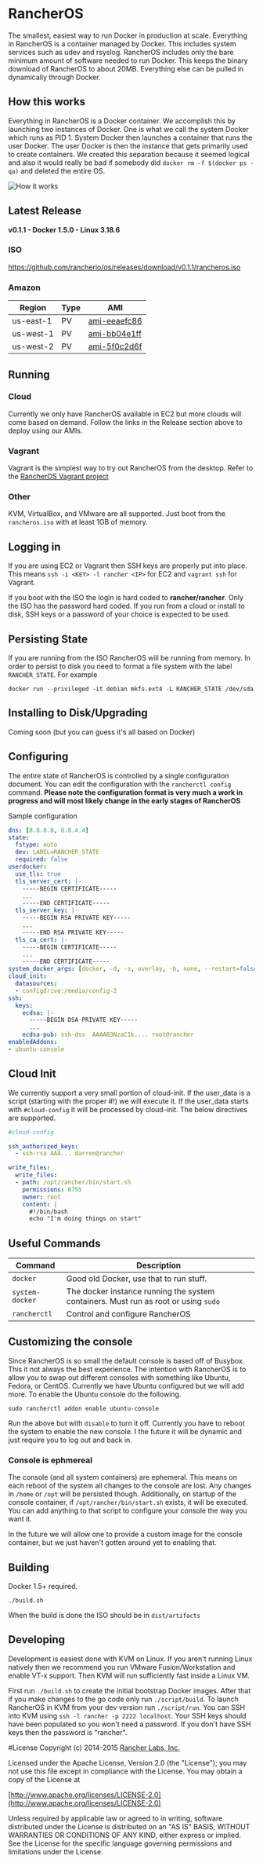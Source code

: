 # RancherOS

The smallest, easiest way to run Docker in production at scale.  Everything in RancherOS is a container managed by Docker.  This includes system services such as udev and rsyslog.  RancherOS includes only the bare minimum amount of software needed to run Docker.  This keeps the binary download of RancherOS to about 20MB.  Everything else can be pulled in dynamically through Docker.

## How this works

Everything in RancherOS is a Docker container.  We accomplish this by launching two instances of
Docker.  One is what we call the system Docker which runs as PID 1.  System Docker then launches
a container that runs the user Docker.  The user Docker is then the instance that gets primarily
used to create containers.  We created this separation because it seemed logical and also
it would really be bad if somebody did `docker rm -f $(docker ps -qa)` and deleted the entire OS.

![How it works](docs/rancheros.png "How it works")


## Latest Release

**v0.1.1 - Docker 1.5.0 - Linux 3.18.6**

### ISO
 https://github.com/rancherio/os/releases/download/v0.1.1/rancheros.iso

### Amazon

Region | Type | AMI |
-------|------|------
us-east-1 | PV | [ami-eeaefc86](https://console.aws.amazon.com/ec2/home?region=us-east-1#launchAmi=ami-eeaefc86)
us-west-1 | PV | [ami-bb04e1ff](https://console.aws.amazon.com/ec2/home?region=us-west-1#launchAmi=ami-bb04e1ff)
us-west-2 | PV | [ami-5f0c2d6f](https://console.aws.amazon.com/ec2/home?region=us-west-2#launchAmi=ami-5f0c2d6f)

## Running

### Cloud

Currently we only have RancherOS available in EC2 but more clouds will come based on demand.  Follow the links in the Release section above to deploy using our AMIs.

### Vagrant

Vagrant is the simplest way to try out RancherOS from the desktop.  Refer to the [RancherOS Vagrant project](https://github.com/rancherio/os-vagrant)

### Other

KVM, VirtualBox, and VMware are all supported.  Just
boot from the `rancheros.iso` with at least 1GB of memory.

## Logging in

If you are using EC2 or Vagrant then SSH keys are properly put into place.  This means `ssh -i <KEY> -l rancher <IP>` for EC2 and `vagrant ssh` for Vagrant.

If you boot with the ISO the login is hard coded to **rancher/rancher**.  Only the ISO has the password hard coded.  If you run from a cloud or install to disk, SSH keys or a password of your choice is expected to be used.

## Persisting State

If you are running from the ISO RancherOS will be running from memory.  In order to persist to disk you need to format a file system with the label `RANCHER_STATE`.  For example

    docker run --privileged -it debian mkfs.ext4 -L RANCHER_STATE /dev/sda

## Installing to Disk/Upgrading

Coming soon (but you can guess it's all based on Docker)

## Configuring

The entire state of RancherOS is controlled by a single configuration document.
You can edit the configuration with the `rancherctl config` command.  **Please note the configuration format is very much a work in progress and will most likely change in the early stages of RancherOS**

Sample configuration

```yaml
dns: [8.8.8.8, 8.8.4.4]
state:
  fstype: auto
  dev: LABEL=RANCHER_STATE
  required: false
userdocker:
  use_tls: true
  tls_server_cert: |-
    -----BEGIN CERTIFICATE-----
    ...
    -----END CERTIFICATE-----
  tls_server_key: |-
    -----BEGIN RSA PRIVATE KEY-----
    ...
    -----END RSA PRIVATE KEY-----
  tls_ca_cert: |-
    -----BEGIN CERTIFICATE-----
    ...
    -----END CERTIFICATE-----
system_docker_args: [docker, -d, -s, overlay, -b, none, --restart=false, -H, 'unix:///var/run/system-docker.sock']
cloud_init:
  datasources:
  - configdrive:/media/config-2
ssh:
  keys:
    ecdsa: |-
      -----BEGIN DSA PRIVATE KEY-----
      ...
    ecdsa-pub: ssh-dss  AAAAB3NzaC1k.... root@rancher
enabledAddons:
- ubuntu-console

```

## Cloud Init

We currently support a very small portion of cloud-init.  If the user_data is a script (starting with the proper #!<interpreter>) we will execute it.  If the user_data starts with `#cloud-config` it will be processed by cloud-init.  The below directives are supported.

```yaml
#cloud-config

ssh_authorized_keys:
  - ssh-rsa AAA... darren@rancher

write_files:
  write_files:
  - path: /opt/rancher/bin/start.sh
    permissions: 0755
    owner: root
    content: |
      #!/bin/bash
      echo "I'm doing things on start"

```

## Useful Commands

Command | Description
--------|------------
`docker` | Good old Docker, use that to run stuff.
`system-docker` | The docker instance running the system containers.  Must run as root or using `sudo`
`rancherctl` | Control and configure RancherOS

## Customizing the console

Since RancherOS is so small the default console is based off of Busybox.  This it not always the best experience.  The intention with RancherOS is to allow you to swap out different consoles with something like Ubuntu, Fedora, or CentOS.  Currently we have Ubuntu configured but we will add more.  To enable the Ubuntu console do the following.

    sudo rancherctl addon enable ubuntu-console

 Run the above but with `disable` to turn it off.  Currently you have to reboot the system to enable the new console.  I the future it will be dynamic and just require you to log out and back in.

### Console is ephmereal

The console (and all system containers) are ephemeral.  This means on each reboot of the system all changes to the console are lost.  Any changes in `/home` or `/opt` will be persisted though.  Additionally, on startup of the console container, if `/opt/rancher/bin/start.sh` exists, it will be executed.  You can add anything to that script to configure your console the way you want it.

In the future we will allow one to provide a custom image for the console container, but we just haven't gotten around yet to enabling that.

## Building

Docker 1.5+ required.

    ./build.sh

When the build is done the ISO should be in `dist/artifacts`

## Developing

Development is easiest done with KVM on Linux.  If you aren't running Linux natively then we recommend you run VMware Fusion/Workstation and enable VT-x support.  Then KVM will run sufficiently fast inside a Linux VM.

First run `./build.sh` to create the initial bootstrap Docker images.  After that if you make changes to the go code only run `./script/build`.  To launch RancherOS in KVM from your dev version run `./script/run`.  You can SSH into KVM using `ssh -l rancher -p 2222 localhost`.  Your SSH keys should have been populated so you won't need a password.  If you don't have SSH keys then the password is "rancher".

#License
Copyright (c) 2014-2015 [Rancher Labs, Inc.](http://rancher.com)

Licensed under the Apache License, Version 2.0 (the "License");
you may not use this file except in compliance with the License.
You may obtain a copy of the License at

[http://www.apache.org/licenses/LICENSE-2.0](http://www.apache.org/licenses/LICENSE-2.0)

Unless required by applicable law or agreed to in writing, software
distributed under the License is distributed on an "AS IS" BASIS,
WITHOUT WARRANTIES OR CONDITIONS OF ANY KIND, either express or implied.
See the License for the specific language governing permissions and
limitations under the License.

